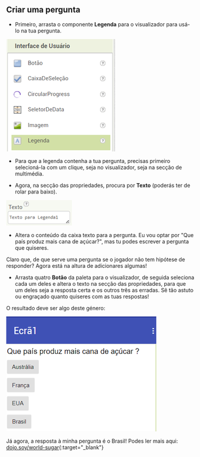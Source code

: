## Criar uma pergunta

+ Primeiro, arrasta o componente **Legenda** para o visualizador para usá-lo na tua pergunta.

![](images/Label.png)


+ Para que a legenda contenha a tua pergunta, precisas primeiro selecioná-la com um clique, seja no visualizador, seja na secção de multimédia.

+ Agora, na secção das propriedades, procura por **Texto** (poderás ter de rolar para baixo).

![](images/Properties-text.png)

+ Altera o conteúdo da caixa texto para a pergunta. Eu vou optar por "Que país produz mais cana de açúcar?", mas tu podes escrever a pergunta que quiseres.

Claro que, de que serve uma pergunta se o jogador não tem hipótese de responder? Agora está na altura de adicionares algumas!

+ Arrasta quatro **Botão** da paleta para o visualizador, de seguida seleciona cada um deles e altera o texto na secção das propriedades, para que um deles seja a resposta certa e os outros três as erradas. Sê tão astuto ou engraçado quanto quiseres com as tuas respostas!

O resultado deve ser algo deste género:

![](images/qn1.png)

Já agora, a resposta à minha pergunta é o Brasil! Podes ler mais aqui: [dojo.soy/world-sugar](http://dojo.soy/world-sugar){:target="_blank"}
